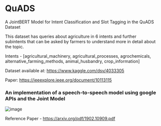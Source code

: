 # QuADS
A JointBERT Model for Intent Classification and Slot Tagging in the QuADS Dataset

This dataset has queries about agriculture in 6 intents and further subintents that can be asked by farmers to understand more in detail about the topic.

Intents - [agricultural_machinery, agricultural_processes, agrochemicals, alternative_farming_methods, animal_husbandry, crop_information] 

Dataset available at: https://www.kaggle.com/dsv/4033305

Paper: https://ieeexplore.ieee.org/document/10113115

### An implementation of a speech-to-speech model using google APIs and the Joint Model

![image](https://user-images.githubusercontent.com/72127836/188273133-d750300c-a3cf-4d78-9eac-1f5b4149ad73.png)

Reference Paper - https://arxiv.org/pdf/1902.10909.pdf

